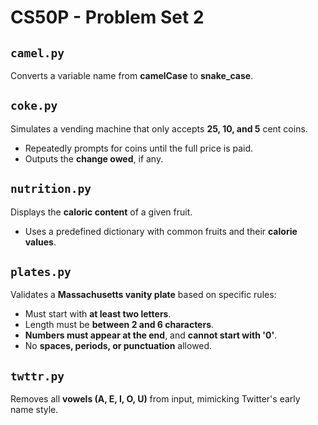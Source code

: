 # CS50P - Problem Set 2

## `camel.py`
Converts a variable name from **camelCase** to **snake_case**.

## `coke.py`
Simulates a vending machine that only accepts **25, 10, and 5** cent coins.  
- Repeatedly prompts for coins until the full price is paid.  
- Outputs the **change owed**, if any.  

## `nutrition.py`
Displays the **caloric content** of a given fruit.  
- Uses a predefined dictionary with common fruits and their **calorie values**.

## `plates.py`
Validates a **Massachusetts vanity plate** based on specific rules:  
- Must start with **at least two letters**.  
- Length must be **between 2 and 6 characters**.  
- **Numbers must appear at the end**, and **cannot start with '0'**.  
- No **spaces, periods, or punctuation** allowed.  

## `twttr.py`
Removes all **vowels (A, E, I, O, U)** from input, mimicking Twitter's early name style.
